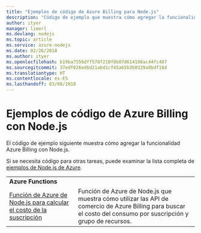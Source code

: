 ```yaml
---
title: "Ejemplos de código de Azure Billing para Node.js"
description: "Código de ejemplo que muestra cómo agregar la funcionalidad Azure Billing con Node.js."
author: ityer
manager: limorl
ms.devlang: nodejs
ms.topic: article
ms.service: azure-nodejs
ms.date: 02/26/2018
ms.author: ityer
ms.openlocfilehash: b19ba7556dff578f210f0b07d614196ac44fc407
ms.sourcegitcommit: 37edf026ed6d21abd1cf45a65b3b0329a8bdf18d
ms.translationtype: HT
ms.contentlocale: es-ES
ms.lasthandoff: 03/08/2018
---
```

# <a name="azure-billing-with-nodejs-code-samples"></a>Ejemplos de código de Azure Billing con Node.js

El código de ejemplo siguiente muestra cómo agregar la funcionalidad Azure Billing con Node.js.

Si se necesita código para otras tareas, puede examinar la lista completa de [ejemplos de Node.js de Azure](https://azure.microsoft.com/resources/samples/?term=nodejs).

| | |
|---|---|
| **Azure Functions** ||
| [Función de Azure de Node.js para calcular el costo de la suscripción](https://azure.microsoft.com/resources/samples/consumption-cost-node/) | Función de Azure de Node.js que muestra cómo utilizar las API de comercio de Azure Billing para buscar el costo del consumo por suscripción y grupo de recursos. |

